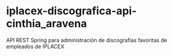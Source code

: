 # iplacex-discografica-api-cinthia_aravena
API REST Spring para administración de discografías favoritas de empleados de IPLACEX
